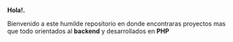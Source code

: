 <b>Hola!.</b> 
<p>Bienvenido a este humilde repositorio en donde encontraras proyectos mas que todo orientados al <b>backend</b> y desarrollados en <b>PHP</b></p>




<!--
**LianJordano/LianJordano** is a ✨ _special_ ✨ repository because its `README.md` (this file) appears on your GitHub profile.

Here are some ideas to get you started:

- 🔭 I’m currently working on ...
- 🌱 I’m currently learning ...
- 👯 I’m looking to collaborate on ...
- 🤔 I’m looking for help with ...
- 💬 Ask me about ...
- 📫 How to reach me: ...
- 😄 Pronouns: ...
- ⚡ Fun fact: ...
-->
